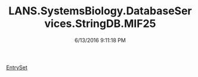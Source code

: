﻿---
title: LANS.SystemsBiology.DatabaseServices.StringDB.MIF25
date: 6/13/2016 9:11:18 PM
---

[EntrySet](T-LANS.SystemsBiology.DatabaseServices.StringDB.MIF25.EntrySet.html)
